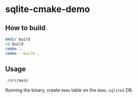 # sqlite-cmake-demo

## How to build

```bash
mkdir build
cd build
cmake ..
cmake --build .
```

## Usage

```bash
./src/main
```

Running the binary, create `demo` table on the `demo.sqlite3` DB.
